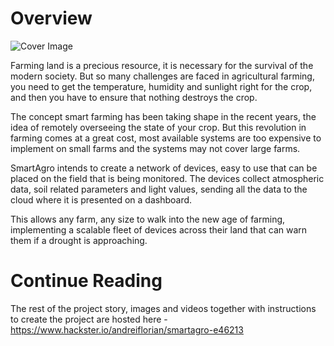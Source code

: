 # Overview
![Cover Image](https://hackster.imgix.net/uploads/attachments/919679/cover_image_6KGqMaL8dy.JPG?auto=compress%2Cformat&w=900&h=675&fit=min)

Farming land is a precious resource, it is necessary for the survival of the modern society. But so many challenges are faced in agricultural farming, you need to get the temperature, humidity and sunlight right for the crop, and then you have to ensure that nothing destroys the crop.

The concept smart farming has been taking shape in the recent years, the idea of remotely overseeing the state of your crop. But this revolution in farming comes at a great cost, most available systems are too expensive to implement on small farms and the systems may not cover large farms.

SmartAgro intends to create a network of devices, easy to use that can be placed on the field that is being monitored. The devices collect atmospheric data, soil related parameters and light values, sending all the data to the cloud where it is presented on a dashboard.

This allows any farm, any size to walk into the new age of farming, implementing a scalable fleet of devices across their land that can warn them if a drought is approaching.

# Continue Reading
The rest of the project story, images and videos together with instructions to create the project are hosted here - https://www.hackster.io/andreiflorian/smartagro-e46213
